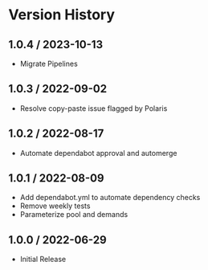 # Version History

## 1.0.4 / 2023-10-13

- Migrate Pipelines

## 1.0.3 / 2022-09-02

- Resolve copy-paste issue flagged by Polaris

## 1.0.2 / 2022-08-17

- Automate dependabot approval and automerge

## 1.0.1 / 2022-08-09

- Add dependabot.yml to automate dependency checks
- Remove weekly tests
- Parameterize pool and demands

## 1.0.0 / 2022-06-29

- Initial Release
